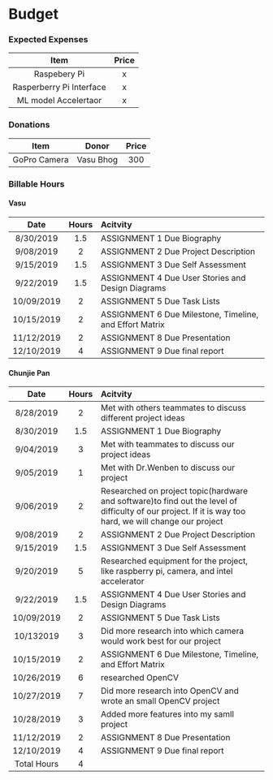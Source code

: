 # Budget

### Expected Expenses
| Item | Price
| :---: |  :---: |
Raspebery Pi | x |
Rasperberry Pi Interface | x |
ML model Accelertaor | x |


### Donations
| Item | Donor | Price
| :---: |  :---: | :---: |
GoPro Camera | Vasu Bhog | 300


### Billable Hours


#### Vasu
Date | Hours | Acitvity |
| :---: |  :---: | :--- |
8/30/2019 | 1.5 | ASSIGNMENT 1 Due Biography |
9/08/2019 | 2 | ASSIGNMENT 2 Due Project Description |
9/15/2019 | 1.5 | ASSIGNMENT 3 Due Self Assessment |
9/22/2019 | 1.5 | ASSIGNMENT 4 Due User Stories and Design Diagrams|
10/09/2019 | 2 | ASSIGNMENT 5 Due Task Lists |
10/15/2019 | 2 | ASSIGNMENT 6 Due Milestone, Timeline, and Effort Matrix |
11/12/2019 | 2 | ASSIGNMENT 8 Due Presentation|
12/10/2019 | 4 | ASSIGNMENT 9 Due final report |


#### Chunjie Pan
Date | Hours | Acitvity |
| :---: |  :---: | :--- |
8/28/2019 | 2 | Met with others teammates to discuss different project ideas | 
8/30/2019 | 1.5 | ASSIGNMENT 1 Due Biography |
9/04/2019 | 3 | Met with teammates to discuss our project ideas |
9/05/2019 | 1 | Met with Dr.Wenben to discuss our project | 
9/06/2019 | 2 | Researched on project topic(hardware and software)to find out the level of difficulty of our project. If it is way too hard, we will change our project |
9/08/2019 | 2 | ASSIGNMENT 2 Due Project Description |
9/15/2019 | 1.5 | ASSIGNMENT 3 Due Self Assessment |
9/20/2019 | 5 | Researched equipment for the project, like raspberry pi, camera, and intel accelerator |
9/22/2019 | 1.5 | ASSIGNMENT 4 Due User Stories and Design Diagrams|
10/09/2019 | 2 | ASSIGNMENT 5 Due Task Lists |
10/132019 |3| Did more research into which camera would work best for our project |
10/15/2019 | 2 | ASSIGNMENT 6 Due Milestone, Timeline, and Effort Matrix |
10/26/2019 |6| researched OpenCV |
10/27/2019 |7| Did more research into OpenCV and wrote an small OpenCV project|
10/28/2019 |3| Added more features into my samll project|
11/12/2019 |2| ASSIGNMENT 8 Due Presentation
12/10/2019 | 4 | ASSIGNMENT 9 Due final report |
Total Hours | 4 |  